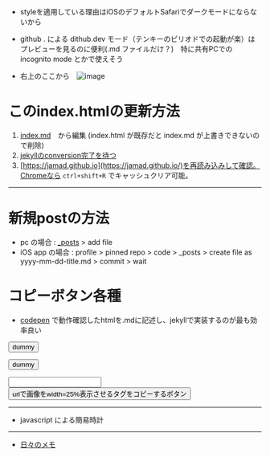 <link rel="stylesheet" type="text/css" href="/assets/css/styles.css">

* styleを適用している理由はiOSのデフォルトSafariでダークモードにならないから

* github . による dithub.dev モード（テンキーのピリオドでの起動が楽）はプレビューを見るのに便利(.md ファイルだけ？)　特に共有PCでのincognito mode とかで使えそう
* 右上のここから　![image](https://github.com/jamad/jamad.github.io/assets/949913/373dca2f-3872-465f-9245-2d8693d9cddd)


# このindex.htmlの更新方法 
1. [index.md](https://github.com/jamad/jamad.github.io/edit/master/index.md)　から編集 (index.html が既存だと index.md が上書きできないので削除)
1. [jekyllのconversion完了を待つ](https://github.com/jamad/jamad.github.io/actions)
1. [https://jamad.github.io](https://jamad.github.io/)を再読み込みして確認。Chromeなら `ctrl+shift+R` でキャッシュクリア可能。

---

# 新規postの方法
* pc の場合 : [_posts](https://github.com/jamad/jamad.github.io/tree/master/_posts) > add file
* iOS app の場合 : profile > pinned repo > code > _posts > create file as yyyy-mm-dd-title.md > commit > wait

# コピーボタン各種
* [codepen](https://codepen.io/your-work/) で動作確認したhtmlを.mdに記述し、jekyllで実装するのが最も効率良い
  
<button onclick="copyT()" id="buttonlabel">dummy</button>

<script>
  str_to_copy=new Date().toISOString().slice(0,10)+'-';
  document.getElementById("buttonlabel").textContent='post用prefixのコピーボタン : '+str_to_copy;
  function copyT() {navigator.clipboard.writeText(str_to_copy);}
</script>

<button onclick="copyText2()"><span id="mystr">dummy</span></button>

<script>
  mystr= '<link rel="stylesheet" type="text/css" href="/assets/css/styles.css">';
  document.getElementById("mystr").innerText ='CSSタグをコピーするボタン : '+mystr;
  function copyText2() { navigator.clipboard.writeText(mystr);}
</script>

<input type="text" id="my_userInput"> <button onclick="copyT2()" id="buttonlabel2">urlで画像をwidth=25%表示させるタグをコピーするボタン</button>
<script> 
 //example :  https://jamad.github.io/jam_clock_icon.png
 userInput = document.getElementById("my_userInput");
 // input要素の内容が変化した時に実行される関数を定義
 userInput.addEventListener("input", function() {  document.getElementById("buttonlabel2").textContent = `<img src="${userInput.value}" width="25%">`});
 function copyT2() {navigator.clipboard.writeText(document.getElementById("buttonlabel2").textContent);}
</script>

---

* javascript による簡易時計
<p id="tm"></p>
<script>
f=(x)=>String(x).padStart(2,'0');
g=(d=new Date())=>`${f(d.getHours())}:${f(d.getMinutes())}:${f(d.getSeconds())}`;
u=()=>document.getElementById('tm').textContent=g();
setInterval(u,1000);
</script>

---

* [日々のメモ](https://jamad.github.io/%E6%97%A5%E3%80%85%E3%81%AE%E3%83%A1%E3%83%A2)




